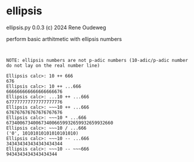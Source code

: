 # ellipsis

ellipsis.py 0.0.3 (c) 2024 Rene Oudeweg 

perform basic arthitmetic with ellipsis numbers

~~~


NOTE: ellipsis numbers are not p-adic numbers (10-adic/p-adic number do not lay on the real number line)

Ellipsis calc>: 10 ++ 666
676
Ellipsis calc>: 10 ++ ...666
666666666666666666676
Ellipsis calc>: ...10 ++ ...666
677777777777777777776
Ellipsis calc>: ~~~10 ++ ...666
676767676767676767676
Ellipsis calc>: ~~~10 * ...666
6734006734006734006659932659932659932660
Ellipsis calc>: ~~~10 / ...666
('0', 10101010101010101010)
Ellipsis calc>: ~~~10 -- ...666
343434343434343434344
Ellipsis calc>: ~~~10 -- ~~~666
9434343434343434344
